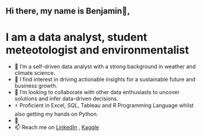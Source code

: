 ## Hi there, my name is Benjamin👋, 
# I am a data analyst, student meteotologist and environmentalist

- 🔭 I’m a self-driven data analyst with a strong background in weather and climate science. 
- 🌱 I find interest in driving actionable insights for a sustainable future and business growth.
- 👯 I’m looking to collaborate with other data enthusiasts to uncover solutions and infer data-driven decisions.
- ⚡ Proficient in Excel, SQL, Tableau and R Programming Language whilst also getting my hands on Python.
- 💬 
- 📫 Reach me on 
  [LinkedIn](www.linkedin.com/in/benjamin-tayelolu) ,
  [Kaggle](https://www.kaggle.com/benjamintayelolu)
  
